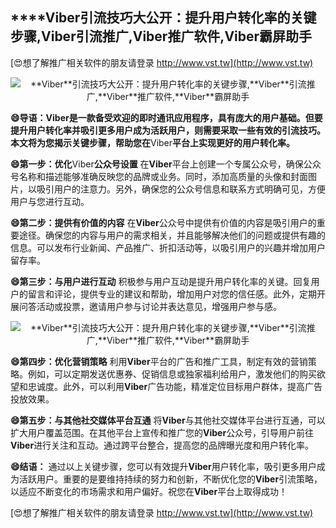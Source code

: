 ## ****Viber**引流技巧大公开：提升用户转化率的关键步骤,**Viber**引流推广,**Viber**推广软件,**Viber**霸屏助手**

[😍想了解推广相关软件的朋友请登录 http://www.vst.tw](http://www.vst.tw)

 <center><img src="https://vst.tw/MP4/tuiguang/png/2.png" alt="**Viber**引流技巧大公开：提升用户转化率的关键步骤,**Viber**引流推广,**Viber**推广软件,**Viber**霸屏助手"></center>

**😄导语：**Viber**是一款备受欢迎的即时通讯应用程序，具有庞大的用户基础。但要提升用户转化率并吸引更多用户成为活跃用户，则需要采取一些有效的引流技巧。本文将为您揭示关键步骤，帮助您在**Viber**平台上实现更好的用户转化率。**

**😄第一步：优化**Viber**公众号设置**
在**Viber**平台上创建一个专属公众号，确保公众号名称和描述能够准确反映您的品牌或业务。同时，添加高质量的头像和封面图片，以吸引用户的注意力。另外，确保您的公众号信息和联系方式明确可见，方便用户与您进行互动。

**😄第二步：提供有价值的内容**
在**Viber**公众号中提供有价值的内容是吸引用户的重要途径。确保您的内容与用户的需求相关，并且能够解决他们的问题或提供有趣的信息。可以发布行业新闻、产品推广、折扣活动等，以吸引用户的兴趣并增加用户留存率。

**😄第三步：与用户进行互动**
积极参与用户互动是提升用户转化率的关键。回复用户的留言和评论，提供专业的建议和帮助，增加用户对您的信任感。此外，定期开展问答活动或投票，邀请用户参与讨论并表达意见，增强用户参与感。

 <center><img src="https://vst.tw/MP4/tuiguang/png/2.png" alt="**Viber**引流技巧大公开：提升用户转化率的关键步骤,**Viber**引流推广,**Viber**推广软件,**Viber**霸屏助手"></center>

**😄第四步：优化营销策略**
利用**Viber**平台的广告和推广工具，制定有效的营销策略。例如，可以定期发送优惠券、促销信息或独家福利给用户，激发他们的购买欲望和忠诚度。此外，可以利用**Viber**广告功能，精准定位目标用户群体，提高广告投放效果。

**😄第五步：与其他社交媒体平台互通**
将**Viber**与其他社交媒体平台进行互通，可以扩大用户覆盖范围。在其他平台上宣传和推广您的**Viber**公众号，引导用户前往**Viber**进行关注和互动。通过跨平台整合，提高您的品牌曝光度和用户转化率。

**😄结语：**
通过以上关键步骤，您可以有效提升**Viber**用户转化率，吸引更多用户成为活跃用户。重要的是要维持持续的努力和创新，不断优化您的**Viber**引流策略，以适应不断变化的市场需求和用户偏好。祝您在**Viber**平台上取得成功！

[😍想了解推广相关软件的朋友请登录 http://www.vst.tw](http://www.vst.tw)



